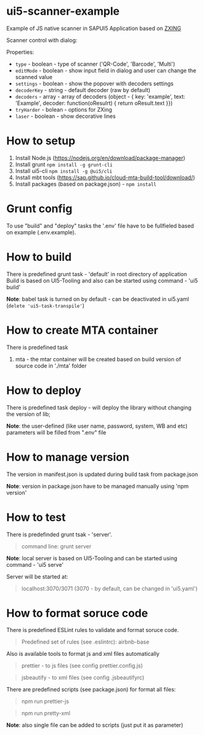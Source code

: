 # ui5-scanner-example

Example of JS native scanner in SAPUI5 Application based on [ZXING](https://github.com/zxing-js/library)

Scanner control with dialog:

Properties:

  - `type` - boolean - type of scanner ('QR-Code', 'Barcode', 'Multi')
  - `editMode` - boolean - show input field in dialog and user can change the scanned value
  - `settings` - boolean - show the popover with decoders settings
  - `decoderKey` - string - default decoder (raw by default) 
  - `decoders` - array - array of decoders (object - { key: 'example', text: 'Example', decoder: function(oResulrt) { return oResult.text }})
  - `tryHarder` - bolean - options for ZXing
  - `laser` - boolean - show decorative lines

# How to setup

1. Install Node.js (https://nodejs.org/en/download/package-manager)
2. Install grunt `npm install -g grunt-cli`
3. Install ui5-cli `npm install -g @ui5/cli`
4. Install mbt tools (https://sap.github.io/cloud-mta-build-tool/download/)
5. Install packages (based on package.json) - `npm install`

# Grunt config

To use "build" and "deploy" tasks the '.env' file have to be fullfieled based on example (.env.example).

# How to build

There is predefined grunt task - 'default' in root directory of application
Build is based on UI5-Tooling and also can be started using command - 'ui5 build'

**Note**: babel task is turned on by default - can be deactivated in ui5.yaml (`delete 'ui5-task-transpile'`)

# How to create MTA container

There is predefined task
1. mta - the mtar container will be created based on build version of source code in './mta' folder

# How to deploy

There is predefined task deploy - will deploy the library without changing the version of lib;

**Note**: the user-defined (like user name, password, system, WB and etc) parameters will be filled
from ".env" file

# How to manage version

The version in manifest.json is updated during build task from package.json

**Note**: version in package.json have to be managed manually using 'npm version'

# How to test

There is predefinded grunt tsak - 'server'.
>command line: grunt server

**Note**: local server is based on UI5-Tooling and can be started using command - 'ui5 serve'

Server will be started at:
>localhost:3070/3071 (3070 - by default, can be changed in 'ui5.yaml')

# How to format soruce code

There is predefined ESLint rules to validate and format soruce code.
>Predefined set of rules (see .eslintrc): airbnb-base

Also is available tools to format js and xml files automatically
>prettier - to js files (see config prettier.config.js)

>jsbeautify - to xml files (see config .jsbeautifyrc)

There are predefined scripts (see package.json) for format all files:
>npm run prettier-js

>npm run pretty-xml

**Note**: also single file can be added to scripts (just put it as parameter)